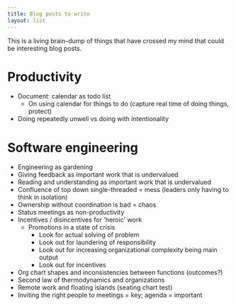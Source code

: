 ```yaml
---
title: Blog posts to write
layout: list
---
```


This is a living brain-dump of things that have crossed my mind that could be interesting blog posts.

# Productivity
- Document: calendar as todo list
    - On using calendar for things to do (capture real time of doing things, protect)
- Doing repeatedly unwell vs doing with intentionality

# Software engineering
- Engineering as gardening
- Giving feedback as important work that is undervalued
- Reading and understanding as important work that is undervalued
- Confluence of top down single-threaded = mess (leaders only having to think in isolation)
- Ownership without coordination is bad = chaos
- Status meetings as non-productivity
- Incentives / disincentives for 'heroic' work
  - Promotions in a state of crisis
    - Look for actual solving of problem
    - Look out for laundering of responsibility
    - Look out for increasing organizational complexity being main output
    - Look out for incentives
- Org chart shapes and inconsistencies between functions (outcomes?)
- Second law of thermodynamics and organizations
- Remote work and floating islands (seating chart test)
- Inviting the right people to meetings = key; agenda = important